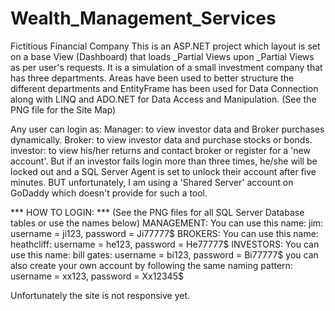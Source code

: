 # Wealth_Management_Services
Fictitious Financial Company
This is an ASP.NET project which layout is set on a base View (Dashboard) that loads _Partial Views upon _Partial Views as per user's requests.
It is a simulation of a small investment company that has three departments. Areas have been used to better structure the different departments and EntityFrame has been used for Data Connection along with LINQ and ADO.NET for Data Access and Manipulation. (See the PNG file for the Site Map)

Any user can login as:
Manager: to view investor data and Broker purchases dynamically.
Broker: to view investor data and purchase stocks or bonds.
investor: to view his/her returns and contact broker or register for a 'new account'. But if an investor fails login more than three times, he/she will be locked out and a SQL Server Agent is set to unlock their account after five minutes. BUT unfortunately, I am using a 'Shared Server' account on GoDaddy which doesn't provide for such a tool.

*** HOW TO LOGIN: ***
(See the PNG files for all SQL Server Database tables or use the names below)
MANAGEMENT:
You can use this name:
jim: username = ji123, password = Ji77777$
BROKERS:
You can use this name:
heathcliff: username = he123, password = He77777$
INVESTORS:
You can use this name:
bill gates: username = bi123, password = Bi77777$
you can also create your own account by following the same naming pattern:
username = xx123, password = Xx12345$

Unfortunately the site is not responsive yet.
